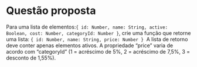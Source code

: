# Questão proposta

Para uma lista de elementos:
​`{ id: Number, name: String, active: Boolean, cost: Number, categoryId: Number }`​,
crie uma função que retorne uma lista:
`​{ id: Number, name: String, price: Number }`
​
A lista de retorno deve conter apenas elementos ativos. A propriedade “price” varia de acordo com “​categoryId​” (1 = acréscimo de 5%, 2 = acréscimo de 7,5%, 3 = desconto de 1,55%).
